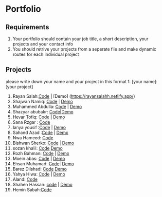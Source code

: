 # Portfolio

## Requirements

1. Your portfolio should contain your job title, a short description, your projects and your contact info
2. You should retrive your projects from a seperate file and make dynamic routes for each individual project

## Projects

please write down your name and your project in this format 1. [your name]: [your project]

1. Rayan Salah:[Code](https://github.com/rayansalah11/portfolio) | [Demo] (https://rayansalahh.netlify.app/)
2. Shajwan Namiq: [Code](https://github.com/Shajwan-Namiq/portfolio-using-react) | [Demo](https://shajwan-namiq.netlify.app/)
3. Muhammed Abdulla: [Code](https://github.com/marshallmhamad/Portfolio-Site) | [Demo](https://64240a57d627b60953720904--sparkly-pastelito-81aa7b.netlify.app/)
4. Shazyar abubakr: [Code](https://github.com/shazyarabubakr/portfolio)|[Demo](https://shazaabubakr.netlify.app/)
5. Hevar Tofiq: [Code](https://github.com/RageOfKurd/RageOfKurd-portfolio) | [Demo](https://rageofkurd.netlify.app/)
6. Sana Rzgar : [Code](https://github.com/Sanaa00/portfolioo.git)
7. lanya yousif :[Code](https://github.com/lanyayousif/Myportfolio.git) | [Demo](https://lanyayousif.netlify.app)
8. Sahand Azad :[Code](https://github.com/SahandB99/myPortfolio) | [Demo](https://sahand-portfolio.netlify.app/)
9. Nwa Hameed: [Code](https://github.com/nwahameed/Portfolio)
10. Bishwan Sherko: [Code](https://github.com/bishwan00/portfolio.git) | [Demo](https://bishwan.vercel.app/)
11. sozan khalil: [Code](https://github.com/sozankhalil/myPortfolio) [Demo](https://64240c78184ef405e90c634c--brilliant-lebkuchen-f9695f.netlify.app/)
12. Rozh Bahman: [Code](https://github.com/rozhi-98/Protfolio-with-react-and-tailwind/tree/main) | [Demo](https://rozhs-portfolio.netlify.app/)
13. Moein abas: [Code](https://github.com/moein9/demo-portfolio) | [Demo](https://moein-portfolio-bit.netlify.app/)
14. Ehsan Muhamad: [Code](https://github.com/wecho12/my-portfolio)| [Demo](https://ehsan-portfolo.netlify.app/)
15. Barez Dilshad: [Code](https://github.com/B4r3Z/my-portfolio) [Demo](https://existentialcrisis.netlify.app/)
16. Yahya Hiwa: [Code](https://github.com/yahyahiwa3/portfolio.git) | [Demo](https://yahya-hiwa.netlify.app/)
17. Aland: [Code](https://github.com/Alaaaand/porfolio-react-app.git)
18. Shahen Hassan: [code](https://github.com/ShahenHassan/my-portfolio) | [Demo](my-poortfolio)
19. Hemin Sabah:[Code](https://github.com/heminsabah/portfolio)
